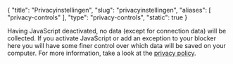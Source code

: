 {
    "title": "Privacyinstellingen",
    "slug": "privacyinstellingen",
    "aliases": [
        "privacy-controls"
    ],
    "type": "privacy-controls",
    "static": true
}
 
<noscript class="noscript noscript-privacy-policy">Having JavaScript deactivated, no data (except for connection data) will be collected. If you activate JavaScript or add an exception to your blocker here you will have some finer control over which data will be saved on your computer. For more information, take a look at the <a href="/privacy">privacy policy</a>.</noscript>
